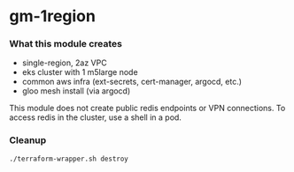 # gm-1region

### What this module creates

* single-region, 2az VPC
* eks cluster with 1 m5large node
* common aws infra (ext-secrets, cert-manager, argocd, etc.)
* gloo mesh install (via argocd)

This module does not create public redis endpoints or VPN connections.  To access redis in the cluster, use a shell in a pod.

### Cleanup

```bash
./terraform-wrapper.sh destroy
```

